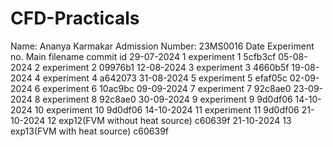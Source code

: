 # CFD-Practicals
Name:    Ananya Karmakar
Admission Number:    23MS0016
Date            Experiment no.     Main filename                      commit id
29-07-2024           1              experiment 1                      5cfb3cf
05-08-2024           2              experiment 2                      09976b1
12-08-2024           3              experiment 3                      4660b5f
19-08-2024           4              experiment 4                      a642073
31-08-2024           5              experiment 5                      efaf05c
02-09-2024           6              experiment 6                      10ac9bc
09-09-2024           7              experiment 7                      92c8ae0
23-09-2024           8              experiment 8                      92c8ae0
30-09-2024           9              experiment 9                      9d0df06
14-10-2024           10             experiment 10                     9d0df06
14-10-2024           11             experiment 11                     9d0df06
21-10-2024           12             exp12(FVM without heat source)    c60639f
21-10-2024           13             exp13(FVM with heat source)       c60639f
